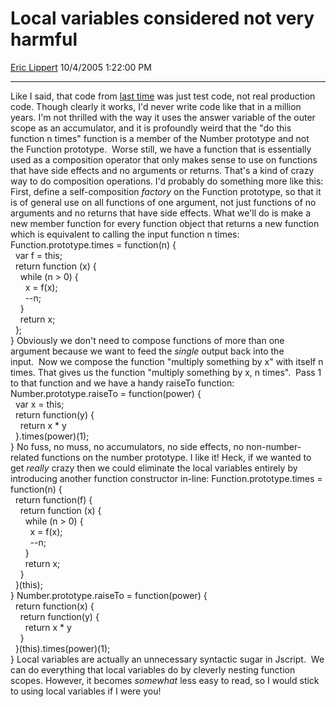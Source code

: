 <div id="page">

# Local variables considered not very harmful

[Eric Lippert](https://social.msdn.microsoft.com/profile/Eric%20Lippert) 10/4/2005 1:22:00 PM

-----

<div id="content">

Like I said, that code from [last time](http://blogs.msdn.com/ericlippert/archive/2005/09/30/475826.aspx) was just test code, not real production code. Though clearly it works, I'd never write code like that in a million years. I'm not thrilled with the way it uses the answer variable of the outer scope as an accumulator, and it is profoundly weird that the "do this function n times" function is a member of the Number prototype and not the Function prototype.  Worse still, we have a function that is essentially used as a composition operator that only makes sense to use on functions that have side effects and no arguments or returns. That's a kind of crazy way to do composition operations. I'd probably do something more like this: First, define a self-composition *factory* on the Function prototype, so that it is of general use on all functions of one argument, not just functions of no arguments and no returns that have side effects. What we'll do is make a new member function for every function object that returns a new function which is equivalent to calling the input function n times: Function.prototype.times = function(n) {  
  var f = this;  
  return function (x) {  
    while (n \> 0) {  
      x = f(x);  
      --n;  
    }  
    return x;  
  };  
} Obviously we don't need to compose functions of more than one argument because we want to feed the *single* output back into the input.  Now we compose the function "multiply something by x" with itself n times. That gives us the function "multiply something by x, n times".  Pass 1 to that function and we have a handy raiseTo function: Number.prototype.raiseTo = function(power) {  
  var x = this;  
  return function(y) {  
    return x \* y  
  }.times(power)(1);  
} No fuss, no muss, no accumulators, no side effects, no non-number-related functions on the number prototype. I like it\! Heck, if we wanted to get *really* crazy then we could eliminate the local variables entirely by introducing another function constructor in-line: Function.prototype.times = function(n) {  
  return function(f) {   
    return function (x) {  
      while (n \> 0) {  
        x = f(x);  
        --n;  
      }  
      return x;  
    }  
  }(this);  
} Number.prototype.raiseTo = function(power) {  
  return function(x) {  
    return function(y) {  
      return x \* y  
    }  
  }(this).times(power)(1);  
} Local variables are actually an unnecessary syntactic sugar in Jscript.  We can do everything that local variables do by cleverly nesting function scopes. However, it becomes *somewhat* less easy to read, so I would stick to using local variables if I were you\!

</div>

</div>

